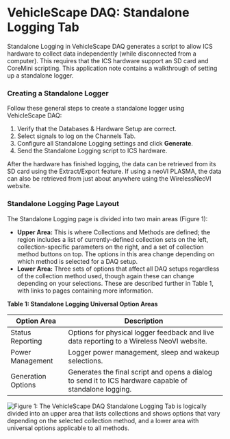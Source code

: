 # VehicleScape DAQ: Standalone Logging Tab

Standalone Logging in VehicleScape DAQ generates a script to allow ICS hardware to collect data independently (while disconnected from a computer). This requires that the ICS hardware support an SD card and CoreMini scripting. This application note contains a walkthrough of setting up a standalone logger.

### Creating a Standalone Logger

Follow these general steps to create a standalone logger using VehicleScape DAQ:

1. Verify that the Databases & Hardware Setup are correct.
2. Select signals to log on the Channels Tab.
3. Configure all Standalone Logging settings and click **Generate**.
4. Send the Standalone Logging script to ICS hardware.

After the hardware has finished logging, the data can be retrieved from its SD card using the Extract/Export feature. If using a neoVI PLASMA, the data can also be retrieved from just about anywhere using the WirelessNeoVI website.

### Standalone Logging Page Layout

The Standalone Logging page is divided into two main areas (Figure 1):

* **Upper Area:** This is where Collections and Methods are defined; the region includes a list of currently-defined collection sets on the left, collection-specific parameters on the right, and a set of collection method buttons on top. The options in this area change depending on which method is selected for a DAQ setup.
* **Lower Area:** Three sets of options that affect all DAQ setups regardless of the collection method used, though again these can change depending on your selections. These are described further in Table 1, with links to pages containing more information.

**Table 1: Standalone Logging Universal Option Areas**

| Option Area        | Description                                                                                             |
| ------------------ | ------------------------------------------------------------------------------------------------------- |
| Status Reporting   | Options for physical logger feedback and live data reporting to a Wireless NeoVI website.               |
| Power Management   | Logger power management, sleep and wakeup selections.                                                   |
| Generation Options | Generates the final script and opens a dialog to send it to ICS hardware capable of standalone logging. |

![Figure 1: The VehicleScape DAQ Standalone Logging Tab is logically divided into an upper area that lists collections and shows options that vary depending on the selected collection method, and a lower area with universal options applicable to all methods.](../../../../.gitbook/assets/standalone\_logging.gif)
